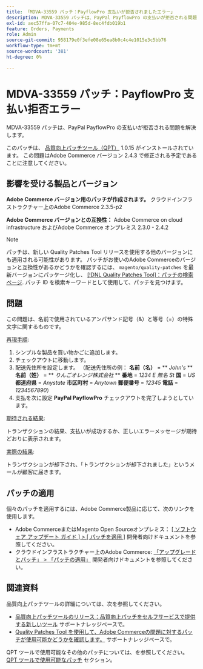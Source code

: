 ```yaml
---
title: 「MDVA-33559 パッチ：PayflowPro 支払いが拒否されましたエラー」
description: MDVA-33559 パッチは、PayPal PayflowPro の支払いが拒否される問題を解決します。
exl-id: aec57ffa-07c7-404e-985d-8ec4fdb019b1
feature: Orders, Payments
role: Admin
source-git-commit: 958179e0f3efe08e65ea8b0c4c4e1015e3c5bb76
workflow-type: tm+mt
source-wordcount: '381'
ht-degree: 0%

---
```


# MDVA-33559 パッチ：PayflowPro 支払い拒否エラー

MDVA-33559 パッチは、PayPal PayflowPro の支払いが拒否される問題を解決します。

このパッチは、 [品質向上パッチツール（QPT）](https://devdocs.magento.com/guides/v2.4/comp-mgr/patching.html#mqp) 1.0.15 がインストールされています。 この問題はAdobe Commerce バージョン 2.4.3 で修正される予定であることに注意してください。

## 影響を受ける製品とバージョン

**Adobe Commerce バージョン用のパッチが作成されます。** クラウドインフラストラクチャー上のAdobe Commerce 2.3.5-p2

**Adobe Commerce バージョンとの互換性：** Adobe Commerce on cloud infrastructure およびAdobe Commerce オンプレミス 2.3.0 - 2.4.2

>[!NOTE]
>
>パッチは、新しい Quality Patches Tool リリースを使用する他のバージョンにも適用される可能性があります。 パッチがお使いのAdobe Commerceのバージョンと互換性があるかどうかを確認するには、 `magento/quality-patches` を最新バージョンにパッケージ化し、 [[!DNL Quality Patches Tool]：パッチの検索ページ](https://devdocs.magento.com/quality-patches/tool.html#patch-grid). パッチ ID を検索キーワードとして使用して、パッチを見つけます。

## 問題

この問題は、名前で使用されているアンパサンド記号（&amp;）と等号（=）の特殊文字に関するものです。

<u>再現手順</u>:

1. シンプルな製品を買い物かごに追加します。
1. チェックアウトに移動します。
1. 配送先住所を設定します。 （配送先住所の例： **名前（名）** = ** *John&#39;s* **  **名前（姓）** = ** *りんごオレンジ株式会社* **  **番地** = *1234 E 無名 St*  **国** = *US*  **都道府県** = *Anystate*  **市区町村** = *Anytown*  **郵便番号** = *12345*  **電話** = *1234567890*）
1. 支払を次に設定 **PayPal PayflowPro** チェックアウトを完了しようとしています。

<u>期待される結果</u>:

トランザクションの結果、支払いが成功するか、正しいエラーメッセージが期待どおりに表示されます。

<u>実際の結果</u>:

トランザクションが却下され、「トランザクションが却下されました」というメールが顧客に届きます。

## パッチの適用

個々のパッチを適用するには、Adobe Commerce製品に応じて、次のリンクを使用します。

* Adobe CommerceまたはMagento Open Sourceオンプレミス： [[ ソフトウェア アップデート ガイド ] > [ パッチを適用 ]](https://devdocs.magento.com/guides/v2.4/comp-mgr/patching/mqp.html) 開発者向けドキュメントを参照してください。
* クラウドインフラストラクチャー上のAdobe Commerce: [「アップグレードとパッチ」 > 「パッチの適用」](https://devdocs.magento.com/cloud/project/project-patch.html) 開発者向けドキュメントを参照してください。

## 関連資料

品質向上パッチツールの詳細については、次を参照してください。

* [品質向上パッチツールのリリース：品質向上パッチをセルフサービスで提供する新しいツール](/help/announcements/adobe-commerce-announcements/magento-quality-patches-released-new-tool-to-self-serve-quality-patches.md) サポートナレッジベースで。
* [Quality Patches Tool を使用して、Adobe Commerceの問題に対するパッチが使用可能かどうかを確認します。](/help/support-tools/patches-available-in-qpt-tool/check-patch-for-magento-issue-with-magento-quality-patches.md) サポートナレッジベースで。

QPT ツールで使用可能なその他のパッチについては、を参照してください。 [QPT ツールで使用可能なパッチ](https://support.magento.com/hc/en-us/sections/360010506631-Patches-available-in-QPT-tool-) セクション。
